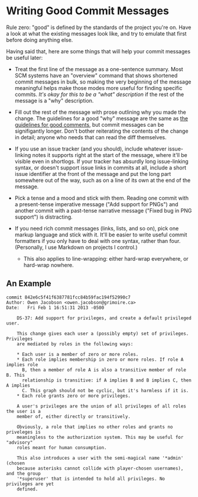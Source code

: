 # Writing Good Commit Messages

Rule zero: "good" is defined by the standards of the project you're on. Have a
look at what the existing messages look like, and try to emulate that first
before doing anything else.

Having said that, here are some things that will help your commit messages be
useful later:

* Treat the first line of the message as a one-sentence summary. Most SCM
  systems have an "overview" command that shows shortened commit messages in
  bulk, so making the very beginning of the message meaningful helps make
  those modes more useful for finding specific commits. _It's okay for this to
  be a "what" description_ if the rest of the message is a "why" description.

* Fill out the rest of the message with prose outlining why you made the
  change. The guidelines for a good "why" message are the same as [the
  guidelines for good comments](comments), but commit messages can be
  signifigantly longer. Don't bother reiterating the contents of the change in
  detail; anyone who needs that can read the diff themselves.

* If you use an issue tracker (and you should), include whatever issue-linking
  notes it supports right at the start of the message, where it'll be visible
  even in shortlogs. If your tracker has absurdly long issue-linking syntax,
  or doesn't support issue links in commits at all, include a short issue
  identifier at the front of the message and put the long part somewhere out
  of the way, such as on a line of its own at the end of the message.

* Pick a tense and a mood and stick with them. Reading one commit with a
  present-tense imperative message ("Add support for PNGs") and another commit
  with a past-tense narrative message ("Fixed bug in PNG support") is
  distracting.

* If you need rich commit messages (links, lists, and so on), pick one markup
  language and stick with it. It'll be easier to write useful commit
  formatters if you only have to deal with one syntax, rather than four.
  (Personally, I use Markdown on projects I control.)

    * This also applies to line-wrapping: either hard-wrap everywhere, or
      hard-wrap nowhere.

## An Example

    commit 842e6c5f41f6387781fcc84b59fac194f52990c7
    Author: Owen Jacobson <owen.jacobson@grimoire.ca>
    Date:   Fri Feb 1 16:51:31 2013 -0500

        DS-37: Add support for privileges, and create a default privileged user.

        This change gives each user a (possibly empty) set of privileges. Privileges
        are mediated by roles in the following ways:

        * Each user is a member of zero or more roles.
        * Each role implies membership in zero or more roles. If role A implies role
          B, then a member of role A is also a transitive member of role B. This
          relationship is transitive: if A implies B and B implies C, then A implies
          C. This graph should not be cyclic, but it's harmless if it is.
        * Each role grants zero or more privileges.

        A user's privileges are the union of all privileges of all roles the user is a
        member of, either directly or transitively.

        Obviously, a role that implies no other roles and grants no priveleges is
        meaningless to the authorization system. This may be useful for "advisory"
        roles meant for human consumption.

        This also introduces a user with the semi-magical name '*admin' (chosen
        because asterisks cannot collide with player-chosen usernames), and the group
        '*superuser' that is intended to hold all privileges. No privileges are yet
        defined.
